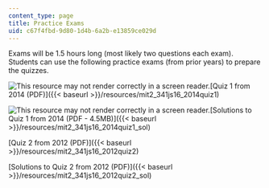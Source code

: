 ```yaml
---
content_type: page
title: Practice Exams
uid: c67f4fbd-9d80-1d4b-6a2b-e13859ce029d
---
```


Exams will be 1.5 hours long (most likely two questions each exam). Students can use the following practice exams (from prior years) to prepare the quizzes.

![This resource may not render correctly in a screen reader.](/images/inacessible.gif)[Quiz 1 from 2014 (PDF)]({{< baseurl >}}/resources/mit2_341js16_2014quiz1)

![This resource may not render correctly in a screen reader.](/images/inacessible.gif)[Solutions to Quiz 1 from 2014 (PDF - 4.5MB)]({{< baseurl >}}/resources/mit2_341js16_2014quiz1_sol)

[Quiz 2 from 2012 (PDF)]({{< baseurl >}}/resources/mit2_341js16_2012quiz2)

[Solutions to Quiz 2 from 2012 (PDF)]({{< baseurl >}}/resources/mit2_341js16_2012quiz2_sol)